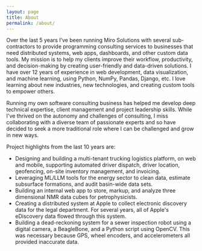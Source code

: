 ```yaml
---
layout: page
title: About
permalink: /about/
---
```


Over the last 5 years I’ve been running Miro Solutions with several sub-contractors to provide programming consulting services to businesses that need distributed systems, web apps, dashboards, and other custom data tools. My mission is to help my clients improve their workflow, productivity, and decision-making by creating user-friendly and data-driven solutions. I have over 12 years of experience in web development, data visualization, and machine learning, using Python, NumPy, Pandas, Django, etc. I love learning about new industries, new technologies, and creating custom tools to empower others.

Running my own software consulting business has helped me develop deep technical expertise, client management and project leadership skills. While I've thrived on the autonomy and challenges of consulting, I miss collaborating with a diverse team of passionate experts and so have decided to seek a more traditional role where I can be challenged and grow in new ways.

Project highlights from the last 10 years are: 

  - Designing and building a multi-tenant trucking logistics platform, on web and mobile, supporting automated driver dispatch, driver location, geofencing, on-site inventory management, and invoicing.
  - Leveraging ML/LLM tools for the energy sector to clean data, estimate subsurface formations, and audit basin-wide data sets.
  - Building an internal web app to store, markup, and analyze three dimensional NMR data cubes for petrophysicists.
  - Creating a distributed system at Apple to collect electronic discovery data for the legal department. For several years, all of Apple's eDiscovery data flowed through this system.
  - Building a dead-reckoning system for a sewer inspection robot using a digital camera, a BeagleBone, and a Python script using OpenCV. This was necessary because GPS, wheel encoders, and accelerometers all provided inaccurate data.


